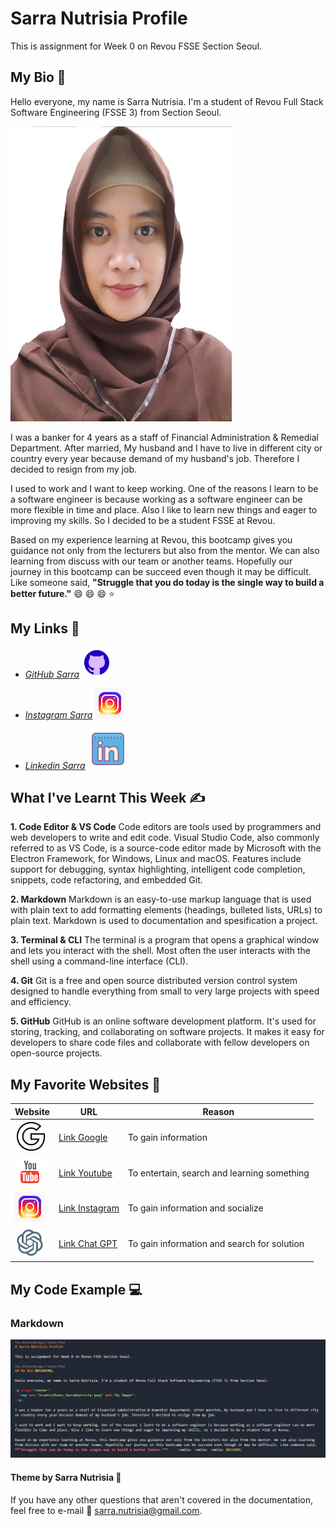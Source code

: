 # Sarra Nutrisia Profile

This is assignment for Week 0 on Revou FSSE Section Seoul.

## My Bio &#128240;

Hello everyone, my name is Sarra Nutrisia. I'm a student of Revou Full Stack Software Engineering (FSSE 3) from Section Seoul.

![Add my Photo](Assets/Photo_SarraNutrisia.jpeg)

I was a banker for 4 years as a staff of Financial Administration & Remedial Department. After married, My husband and I have to live in different city or country every year because demand of my husband's job. Therefore I decided to resign from my job.

I used to work and I want to keep working. One of the reasons I learn to be a software engineer is because working as a software engineer can be more  flexible in time and place. Also I like to learn new things and eager to improving my skills. So I decided to be a student FSSE at Revou.

Based on my experience learning at Revou, this bootcamp gives you guidance not only from the lecturers but also from the mentor. We can also learning from discuss with our team or another teams. Hopefully our journey in this bootcamp can be succeed even though it may be difficult. Like someone said, **"Struggle that you do today is the single way to build a better future."**     :smile: :smile: :smile: &#11088;


## My Links &#128279;

* _[GitHub Sarra](https://github.com/SarraNutrisia)_ ![GitHub Icon](Assets/Github_Icon.gif)
  


* _[Instagram Sarra](https://instagram.com/SarraNutrisia)_ ![Instagram Icon](Assets/Instagram_Icon.gif) 



* _[Linkedin Sarra](https://linkedin.com/in/sarra-nutrisia-9b64bbb6)_ ![Linkedin Icon](Assets/Linkedin_Icon.gif) 
  


  
## What I've Learnt This Week &#9997;

**1. Code Editor & VS Code**
     Code editors are tools used by programmers and web developers to write and edit code. Visual Studio Code, also commonly referred to as VS Code, is a source-code editor made by Microsoft with the Electron Framework, for Windows, Linux and macOS. Features include support for debugging, syntax highlighting, intelligent code completion, snippets, code refactoring, and embedded Git.


**2. Markdown**
     Markdown is an easy-to-use markup language that is used with plain text to add formatting elements (headings, bulleted lists, URLs) to plain text. Markdown is used to documentation and spesification a project.

**3. Terminal & CLI**
     The terminal is a program that opens a graphical window and lets you interact with the shell. Most often the user interacts with the shell using a command-line interface (CLI). 

**4. Git**
     Git is a free and open source distributed version control system designed to handle everything from small to very large projects with speed and efficiency.

**5. GitHub**
     GitHub is an online software development platform. It's used for storing, tracking, and collaborating on software projects. It makes it easy for developers to share code files and collaborate with fellow developers on open-source projects.

## My Favorite Websites &#128241;

Website                                     |                     URL                     |                   Reason                    |
---------- |---------------------------------------------|---------------------------------------------|
![Google Icon](Assets/Google_Icon.gif)      | [Link Google](https://www.google.com/)      | To gain information                         |
![Youtube Icon](Assets/Youtube_Icon.gif)    | [Link Youtube](https://www.youtube.com/)    | To entertain, search and learning something |
![Instagram Icon](Assets/Instagram_Icon.gif)| [Link Instagram](https://www.instagram.com/)| To gain information and socialize           |
![Chat GPT Icon](Assets/Chat_GPT_Icon.png)  | [Link Chat GPT](https://chat.openai.com/)   | To gain information and search for solution |



## My Code Example &#128187;

### Markdown
![Add my Code](Assets/Markdown_Code.png)


#### Theme by Sarra Nutrisia &#127776;
If you have any other questions that aren't covered in the documentation, feel free to e-mail &#128233; <sarra.nutrisia@gmail.com>.








